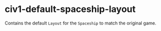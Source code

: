 # civ1-default-spaceship-layout

Contains the default `Layout` for the `Spaceship` to match the original game.
